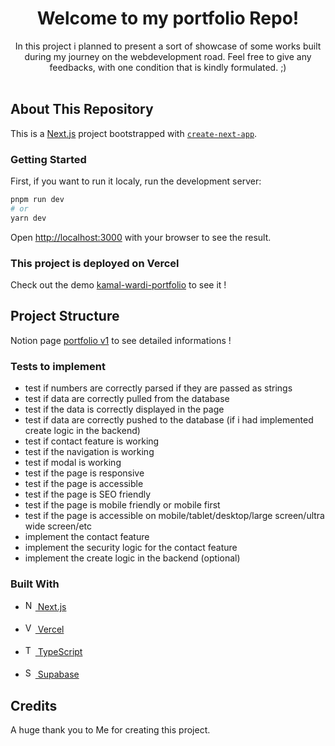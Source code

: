 <!-- <div align="center"><img src="https://res.cloudinary.com/df23ubjbb/image/upload/v1635199620/Github/RAD_Logo.png" width="32" /> </div> -->
<h1 align="center">Welcome to my portfolio Repo!</h1>
<div align="center">
In this project i planned to present a sort of showcase of some works built during my journey on the webdevelopment road.
Feel free to give any feedbacks, with one condition that is kindly formulated. ;)
</div>
</br>
<!--
  <div align="center">
    <a href="https://twitter.com/MozaiK_K"><img src="https://res.cloudinary.com/df23ubjbb/image/upload/v1635200716/Github/twitter.svg" width="32px" alt="A link to our Twitter page." /></a> 
      <a href="https://www.twitch.tv/d0natelll0">
      <img src="https://res.cloudinary.com/df23ubjbb/image/upload/v1635200797/Github/twitch.svg" width="32px" alt="A link to our Twitch page." />
    </a>  
      <a href="https://www.linkedin.com/in/kamal-wardi/">
      <img src="https://res.cloudinary.com/df23ubjbb/image/upload/v1635200978/Github/LinkedIn.svg" width="32px" alt="A link to our LinkedIn page." />
    </a>
  </div>
-->

## About This Repository

This is a [Next.js](https://nextjs.org/) project bootstrapped with [`create-next-app`](https://github.com/vercel/next.js/tree/canary/packages/create-next-app).

### Getting Started

First, if you want to run it localy, run the development server:

```bash
pnpm run dev
# or
yarn dev
```

Open [http://localhost:3000](http://localhost:3000) with your browser to see the result.

### This project is deployed on Vercel

Check out the demo [kamal-wardi-portfolio](https://vercel.com/wardi-kamal/kamal-wardi-portfolio/FSU2ST1nFkFyEkwBtpsr1Ce1Cex9) to see it !

## Project Structure

Notion page [portfolio v1](https://wardikamal.notion.site/Portfolio-v1-a9f8e0871de44a02ac15b6b37da2f518) to see detailed informations !

### Tests to implement

<ul>
  <li>test if numbers are correctly parsed if they are passed as strings</li>
  <li>test if data are correctly pulled from the database</li>
  <li>test if the data is correctly displayed in the page</li>
  <li>test if data are correctly pushed to the database (if i had implemented create logic in the backend)</li>
  <li>test if contact feature is working</li>
  <li>test if the navigation is working</li>
  <li>test if modal is working</li>
  <li>test if the page is responsive</li>
  <li>test if the page is accessible</li>
  <li>test if the page is SEO friendly</li>
  <li>test if the page is mobile friendly or mobile first</li>
  <li>test if the page is accessible on mobile/tablet/desktop/large screen/ultra wide screen/etc</li>
  <li>implement the contact feature</li>
  <li>implement the security logic for the contact feature</li>
  <li>implement the create logic in the backend (optional)</li>
</ul>

### Built With

<ul>
  <li>
    <a href="https://nextjs.org/">
      <img src="https://nextjs.org/static/favicon/android-chrome-192x192.png" width="16px" alt="Next.js website link." /><span> Next.js</span>
    </a>
  </li>
  </br>
  <li>
    <a href="https://vercel.com/home?utm_source=youarerad&utm_campaign=oss">
      <img src="https://res.cloudinary.com/df23ubjbb/image/upload/v1635262499/Github/vercel-icon-dark_pdka2i.svg" width="16px" alt="Vercel website link." /><span> Vercel</span>
    </a>
  </li>
  </br>
  <li>
    <a href="https://www.typescriptlang.org/">
      <img src="https://res.cloudinary.com/df23ubjbb/image/upload/v1635202536/Github/Typescript.svg" width="16px" alt="TypeScript website link." /><span> TypeScript</span>
    </a>
  </li>
  </br>
  <li>
    <a href="https://supabase.io/">
      <img src="https://res.cloudinary.com/df23ubjbb/image/upload/v1635203209/Github/Supabase.svg" width="16px" alt="Supabase website link." /><span> Supabase</span>
    </a>
  </li>
</ul>

## Credits

A huge thank you to Me for creating this project.
